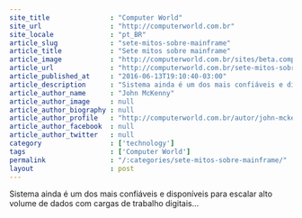 ```yaml
---
site_title               : "Computer World"
site_url                 : "http://computerworld.com.br"
site_locale              : "pt_BR"
article_slug             : "sete-mitos-sobre-mainframe"
article_title            : "Sete mitos sobre mainframe"
article_image            : "http://computerworld.com.br/sites/beta.computerworld.com.br/files/news_articles/ibm_z13_mainframe.jpg"
article_url              : "http://computerworld.com.br/sete-mitos-sobre-mainframe"
article_published_at     : "2016-06-13T19:10:40-03:00"
article_description      : "Sistema ainda é um dos mais confiáveis e disponíveis para escalar alto volume de dados com cargas de trabalho digitais..."
article_author_name      : "John McKenny"
article_author_image     : null
article_author_biography : null
article_author_profile   : "http://computerworld.com.br/autor/john-mckenny"
article_author_facebook  : null
article_author_twitter   : null
category                 : ['technology']
tags                     : ['Computer World']
permalink                : "/:categories/sete-mitos-sobre-mainframe/"
layout                   : post
---
```


Sistema ainda é um dos mais confiáveis e disponíveis para escalar alto volume de dados com cargas de trabalho digitais...
